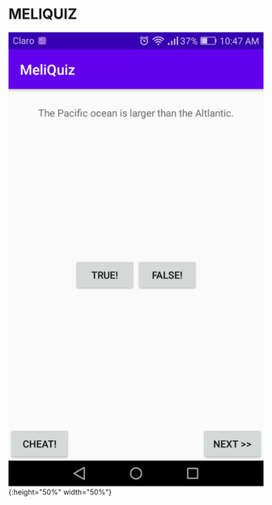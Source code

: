 # MELIQUIZ

![imagen](https://github.com/Jesamin-30/Dispositivos_Moviles/blob/master/MeliQuiz/Image/pantalla_vertical.jpeg){:height="50%" width="50%"}
